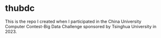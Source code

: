 # thubdc
This is the repo I created when I participated in the China University Computer Contest-Big Data Challenge sponsored by Tsinghua University in 2023.
